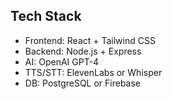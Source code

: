 ## Tech Stack

- Frontend: React + Tailwind CSS
- Backend: Node.js + Express
- AI: OpenAI GPT-4
- TTS/STT: ElevenLabs or Whisper
- DB: PostgreSQL or Firebase
